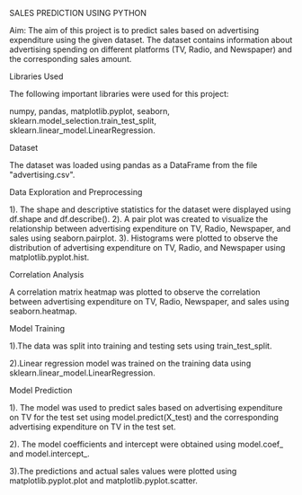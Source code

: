 SALES PREDICTION USING PYTHON

Aim: The aim of this project is to predict sales based on advertising expenditure using the given dataset. The dataset contains information about advertising spending on different platforms (TV, Radio, and Newspaper) and the corresponding sales amount.

Libraries Used

The following important libraries were used for this project:

numpy,
pandas,
matplotlib.pyplot,
seaborn,
sklearn.model_selection.train_test_split,
sklearn.linear_model.LinearRegression.

Dataset

The dataset was loaded using pandas as a DataFrame from the file "advertising.csv".

Data Exploration and Preprocessing

1). The shape and descriptive statistics for the dataset were displayed using df.shape and df.describe().
2). A pair plot was created to visualize the relationship between advertising expenditure on TV, Radio, Newspaper, and sales using seaborn.pairplot.
3). Histograms were plotted to observe the distribution of advertising expenditure on TV, Radio, and Newspaper using matplotlib.pyplot.hist.


Correlation Analysis

A correlation matrix heatmap was plotted to observe the correlation between advertising expenditure on TV, Radio, Newspaper, and sales using seaborn.heatmap.


Model Training

1).The data was split into training and testing sets using train_test_split.

2).Linear regression model was trained on the training data using sklearn.linear_model.LinearRegression.


Model Prediction


1). The model was used to predict sales based on advertising expenditure on TV for the test set using model.predict(X_test) and the corresponding advertising expenditure on TV in the test set.

2). The model coefficients and intercept were obtained using model.coef_ and model.intercept_.

3).The predictions and actual sales values were plotted using matplotlib.pyplot.plot and matplotlib.pyplot.scatter.









